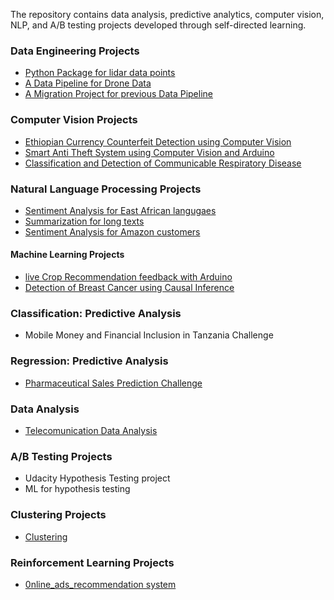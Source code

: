The repository contains data analysis, predictive analytics, computer vision, NLP, and A/B testing projects developed through self-directed learning.

### Data Engineering Projects
- [Python Package for lidar data points](https://github.com/sam23121/agritech)
- [A Data Pipeline for Drone Data](https://github.com/sam23121/city_pipeline)
- [A Migration Project for previous Data Pipeline](https://github.com/sam23121/migrations)

### Computer Vision Projects
- [Ethiopian Currency Counterfeit Detection using Computer Vision](https://github.com/sam23121/ethiopian_currency_classification)
- [Smart Anti Theft System using Computer Vision and Arduino](https://github.com/sam23121/smart-anti-theft-system)
- [Classification and Detection of Communicable Respiratory Disease](https://github.com/sam23121/chest-X_ray_web_app)

### Natural Language Processing Projects
- [Sentiment Analysis for East African langugaes](https://github.com/sam23121/sentiment_analysis_amh)
- [Summarization for long texts](https://github.com/sam23121/summarization)
- [Sentiment Analysis for Amazon customers](https://github.com/sam23121/sentiment_analysis)


#### Machine Learning Projects
- [live Crop Recommendation feedback with Arduino]((https://github.com/sam23121/crop-recomendation))
- [Detection of Breast Cancer using Causal Inference](https://github.com/sam23121/Breast_cancer)

### Classification: Predictive Analysis
- Mobile Money and Financial Inclusion in Tanzania Challenge

### Regression: Predictive Analysis
- [Pharmaceutical Sales Prediction Challenge](https://github.com/sam23121/Pharmaceutical_Sales_prediction)


### Data Analysis
- [Telecomunication Data Analysis](https://github.com/sam23121/Telecommunication_data_analysis)

### A/B Testing Projects
- Udacity Hypothesis Testing project
- ML for hypothesis testing

### Clustering Projects
- [Clustering](https://github.com/sam23121/clustering_mall.git)

### Reinforcement Learning Projects
- [0nline_ads_recommendation system](https://github.com/sam23121/online_ads)
